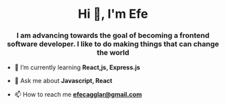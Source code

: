 <h1 align="center">Hi 👋, I'm Efe</h1>
<h3 align="center">I am advancing towards the goal of becoming a frontend software developer. I like to do making things that can change the world</h3>

- 🌱 I’m currently learning **React,js, Express.js**

- 💬 Ask me about **Javascript, React**

- 📫 How to reach me **efecagglar@gmail.com**
<!---
efecaglarr/efecaglarr is a ✨ special ✨ repository because its `README.md` (this file) appears on your GitHub profile.
You can click the Preview link to take a look at your changes.
--->
